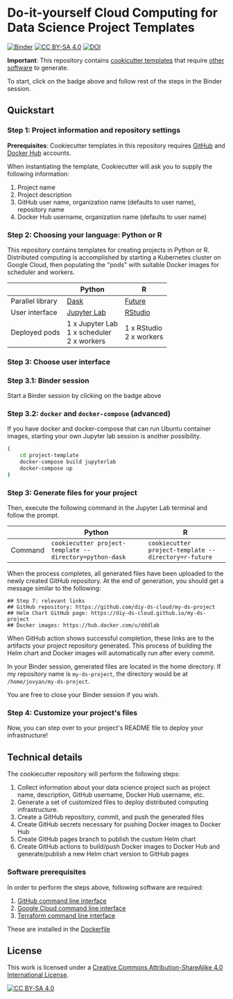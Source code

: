 # Do-it-yourself Cloud Computing for Data Science Project Templates

[![Binder](https://mybinder.org/badge_logo.svg)](https://mybinder.org/v2/gh/diy-ds-cloud/project-template/HEAD) [![CC BY-SA 4.0][cc-by-sa-shield]][cc-by-sa] [![DOI](https://zenodo.org/badge/483009860.svg)](https://zenodo.org/badge/latestdoi/483009860)

**Important**: This repository contains [cookicutter templates](https://github.com/cookiecutter/cookiecutter#readme) that require [other software](https://github.com/diy-ds-cloud/project-template#software-prerequisites) to generate.

To start, click on the badge above and follow rest of the steps in the Binder session.

## Quickstart

### Step 1: Project information and repository settings

**Prerequisites**: Cookiecutter templates in this repository requires [GitHub](https://github.com) and [Docker Hub](https://hub.docker.com) accounts.

When instantiating the template, Cookiecutter will ask you to supply the following information:

1. Project name
1. Project description
1. GitHub user name, organization name (defaults to user name), repository name
1. Docker Hub username, organization name (defaults to user name)

### Step 2: Choosing your language: Python or R

This repository contains templates for creating projects in Python or R. Distributed computing is accomplished by starting a Kubernetes cluster on Google Cloud, then populating the "pods" with suitable Docker images for scheduler and workers.

|                  | Python                                          | R                          	           |
|------------------|-------------------------------------------------|-----------------------------------------|
| Parallel library | [Dask](https://dask.org)                        | [Future](https://future.futureverse.org)|
| User interface   | [Jupyter Lab](https://jupyter.org)              | [RStudio](https://www.rstudio.com)      |
| Deployed pods    | 1 x Jupyter Lab<br>1 x scheduler<br>2 x workers | 1 x RStudio<br>2 x workers 	           |

### Step 3: Choose user interface

### Step 3.1: Binder session

Start a Binder session by clicking on the badge above

### Step 3.2: `docker` and `docker-compose` (advanced)
If you have docker and docker-compose that can run Ubuntu container images, starting your own Jupyter lab session is another possibility.

```bash
(
    cd project-template
    docker-compose build jupyterlab
    docker-compose up
)
```

### Step 3: Generate files for your project

Then, execute the following command in the Jupyter Lab terminal and follow the prompt.

|                  | Python                     | R                       |
|------------------|----------------------------|-------------------------|
| Command          | `cookiecutter project-template --directory=python-dask` | `cookiecutter project-template --directory=r-future` |

When the process completes, all generated files have been uploaded to the newly created GitHub repository. At the end of generation, you should get a message similar to the following:

```
## Step 7: relevant links
## GitHub repository: https://github.com/diy-ds-cloud/my-ds-project
## Helm Chart GitHub page: https://diy-ds-cloud.github.io/my-ds-project
## Docker images: https://hub.docker.com/u/dddlab
```

When GitHub action shows successful completion, these links are to the artifacts your project repository generated. This process of building the Helm chart and Docker images will automatically run after every commit.

In your Binder session, generated files are located in the home directory. If my repository name is `my-ds-project`, the directory would be at `/home/jovyan/my-ds-project`. 

You are free to close your Binder session if you wish.

### Step 4: Customize your project's files

Now, you can step over to your project's README file to deploy your infrastructure!

## Technical details

The cookiecutter repository will perform the following steps:

1. Collect information about your data science project such as project name, description, GitHub username, Docker Hub username, etc.
1. Generate a set of customized files to deploy distributed computing infrastructure. 
1. Create a GitHub repository, commit, and push the generated files
1. Create GitHub secrets necessary for pushing Docker images to Docker Hub
1. Create GitHub pages branch to publish the custom Helm chart
1. Create GitHub actions to build/push Docker images to Docker Hub and generate/publish a new Helm chart version to GitHub pages

### Software prerequisites

In order to perform the steps above, following software are required:

1. [GitHub command line interface](https://cli.github.com)
1. [Google Cloud command line interface](https://cloud.google.com/cli)
1. [Terraform command line interface](https://www.terraform.io/cli/commands)

These are installed in the [Dockerfile](binder/Dockerfile)

## License

This work is licensed under a
[Creative Commons Attribution-ShareAlike 4.0 International License][cc-by-sa].

[![CC BY-SA 4.0][cc-by-sa-image]][cc-by-sa]

[cc-by-sa]: http://creativecommons.org/licenses/by-sa/4.0/
[cc-by-sa-image]: https://licensebuttons.net/l/by-sa/4.0/88x31.png
[cc-by-sa-shield]: https://img.shields.io/badge/License-CC%20BY--SA%204.0-lightgrey.svg
